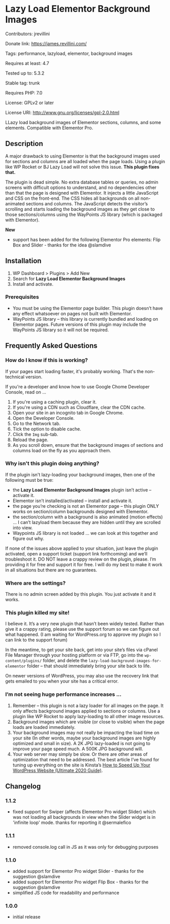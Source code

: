 # Lazy Load Elementor Background Images
Contributors: jrevillini

Donate link: https://james.revillini.com/

Tags: performance, lazyload, elementor, background images

Requires at least: 4.7

Tested up to: 5.3.2

Stable tag: trunk

Requires PHP: 7.0

License: GPLv2 or later

License URI: http://www.gnu.org/licenses/gpl-2.0.html

LLazy load background images of Elementor sections, columns, and some elements. Compatible with Elementor Pro.

## Description

A major drawback to using Elementor is that the background images used for sections and columns are all loaded when the page loads. Using a plugin like WP Rocket or BJ Lazy Load will not solve this issue. **This plugin fixes that.**

The plugin is dead simple. No extra database tables or queries, no admin screens with difficult options to understand, and no dependencies other than that the page is designed with Elementor. It injects a little JavaScript and CSS on the front-end. The CSS hides all backgrounds on all non-animated sections and columns. The JavaScript detects the visitor’s scrolling and starts loading the background images as they get close to those sections/columns using the WayPoints JS library (which is packaged with Elementor).

**New**

* support has been added for the following Elementor Pro elements: Flip Box and Slider - thanks for the idea @slamdive

## Installation

1. WP Dashboard > Plugins > Add New
1. Search for **Lazy Load Elementor Background Images**
1. Install and activate.

### Prerequisites

* You must be using the Elementor page builder. This plugin doesn’t have any effect whatsoever on pages not built with Elementor.
* WayPoints JS library – this library is currently bundled and loading on Elementor pages. Future versions of this plugin may include the WayPoints JS library so it will not be required.

## Frequently Asked Questions

### How do I know if this is working?

If your pages start loading faster, it's probably working. That's the non-technical version.

If you're a developer and know how to use Google Chome Developer Console, read on ...

1. If you're using a caching plugin, clear it.
1. If you're using a CDN such as Cloudflare, clear the CDN cache.
1. Open your site in an incognito tab in Google Chrome.
1. Open the Developer Console.
1. Go to the Network tab.
1. Tick the option to disable cache.
1. Click the `Img` sub-tab.
1. Reload the page.
1. As you scroll down, ensure that the background images of sections and columns load on the fly as you approach them.

### Why isn't this plugin doing anything?

If the plugin isn't lazy-loading your background images, then one of the following must be true:
* the **Lazy Load Elementor Background Images** plugin isn’t active – activate it.
* Elementor isn’t installed/activated – install and activate it.
* the page you’re checking is not an Elementor page – this plugin ONLY works on section/column backgrounds designed with Elementor.
* the section/column with a background is also animated (motion effects) … I can’t lazyload them because they are hidden until they are scrolled into view.
* Waypoints JS library is not loaded … we can look at this together and figure out why.

If none of the issues above applied to your situation, just leave the plugin activated, open a support ticket (support link forthcoming) and we’ll troubleshoot it. DO NOT leave a crappy review on the plugin, please. I’m providing it for free and support it for free. I will do my best to make it work in all situations but there are no guarantees.

### Where are the settings?

There is no admin screen added by this plugin. You just activate it and it works.

### This plugin killed my site!

I believe it. It’s a very new plugin that hasn’t been widely tested. Rather than give it a crappy rating, please use the support forum so we can figure out what happened. (I am waiting for WordPress.org to approve my plugin so I can link to the support forum)

In the meantime, to get your site back, get into your site’s files via cPanel File Manager through your hosting platform or via FTP, go into the `wp-content/plugins/` folder, and delete the `lazy-load-background-images-for-elementor` folder – that should immediately bring your site back to life.

On newer versions of WordPress, you may also use the recovery link that gets emailed to you when your site has a critical error.

### I’m not seeing huge performance increases ...

1. Remember – this plugin is not a lazy loader for all images on the page. It only affects background images applied to sections or columns. Use a plugin like WP Rocket to apply lazy-loading to all other image resources.
1. Background images which are visible (or close to visible) when the page loads are loaded immediately.
1. Your background images may not really be impacting the load time on your site (In other words, maybe your background images are highly optimized and small in size). A 2K JPG lazy-loaded is not going to improve your page speed much. A 500K JPG background will.
1. Your web server may simply be slow. Or there are other areas of optimization that need to be addressed. The best article I’ve found for tuning up everything on the site is Kinsta’s [How to Speed Up Your WordPress Website (Ultimate 2020 Guide)](https://kinsta.com/learn/speed-up-wordpress/).

## Changelog

### 1.1.2
* fixed support for Swiper (affects Elementor Pro widget Slider) which was not loading all backgrounds in view when the Slider widget is in 'infinite loop' mode. thanks for reporting it @sermalefico

### 1.1.1
* removed console.log call in JS as it was only for debugging purposes

### 1.1.0
* added support for Elementor Pro widget Slider - thanks for the suggestion @slamdive
* added support for Elementor Pro widget Flip Box - thanks for the suggestion @slamdive
* simplified JS code for readability and performance
### 1.0.0
* initial release
